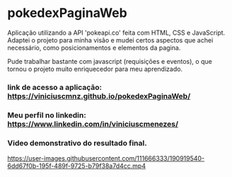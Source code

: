 # pokedexPaginaWeb

Aplicação utilizando a API 'pokeapi.co' feita com HTML, CSS e JavaScript. 
Adaptei o projeto para minha visão e mudei certos aspectos que achei necessário, como posicionamentos e elementos da pagina.

Pude trabalhar bastante com javascript (requisições e eventos), o que tornou o projeto muito enriquecedor para meu aprendizado.


### link de acesso a aplicação: https://viniciuscmnz.github.io/pokedexPaginaWeb/



### Meu perfil no linkedin: https://www.linkedin.com/in/viniciuscmenezes/





### Video demonstrativo do resultado final.





https://user-images.githubusercontent.com/111666333/190919540-6dd67f0b-195f-489f-9725-b79f38a7d4cc.mp4

